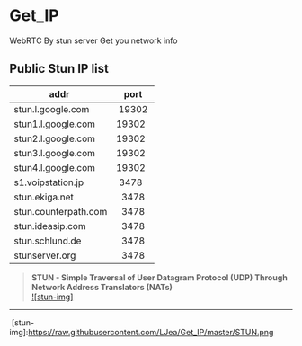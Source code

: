 # Get_IP
WebRTC By stun server Get you network info
## Public Stun IP list

| addr  | port|
| ---------- | :-----------:|
| stun.l.google.com   | 19302   |
| stun1.l.google.com   | 19302   |
| stun2.l.google.com   | 19302   |
| stun3.l.google.com   | 19302   |
| stun4.l.google.com   | 19302   |
| s1.voipstation.jp   | 3478   |
| stun.ekiga.net   | 3478   |
| stun.counterpath.com   | 3478   |
| stun.ideasip.com   | 3478   |
| stun.schlund.de   | 3478   |
| stunserver.org   | 3478   |

> **STUN - Simple Traversal of User Datagram Protocol (UDP) Through Network Address Translators (NATs)**  
	[![stun-img]](https://en.wikipedia.org/wiki/STUN)
  
 
  --------------------------------
  [stun-img]:https://raw.githubusercontent.com/LJea/Get_IP/master/STUN.png



